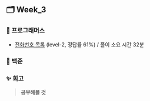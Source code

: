 ## 🗂️ Week_3

### 👾 프로그래머스

- [전화번호 목록](https://school.programmers.co.kr/learn/courses/30/lessons/42577#) (level-2, 정답률 61%) / 풀이 소요 시간 32분

### 🤖 백준

### ✨ 회고

> **공부해볼 것**

```

```
